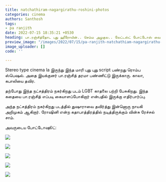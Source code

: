```yaml
---
title: natchathiram-nagargirathu-roshini-photos
categories: cinema
authors: Santhosh
tags:
- pa ranjith
date: 2022-07-15 18:35:21 +0530
heading: பா.ரஞ்சித்தோட புது ஹீரோயின்.. செம்ம அழகுல.. லேட்டஸ்ட் போட்டோஸ் வைரல்.
preview_image: "/images/2022/07/15/pa-ranjith-natchathiam-nagargirathu-jpg.jpeg"
image_uploader: []
code: ''

---
```

Stereo type cinema la இருந்து இந்த மாரி புது புது script பண்றது ரொம்ப ஸ்பெஷல். அதை இயக்குனர் பா.ரஞ்சித் தரமா பண்ணிட்டு இருக்காரு. காலா, கபாலியை தவிர.

தற்போது இந்த நட்சத்திரம் நகர்கிறது படம் LGBT காதலை பற்றி பேசுகிறது. இந்த கதையை பா.ரஞ்சித் எப்படி கையாளப்போகிறார் என்பதில் இருக்கு எதிர்பார்ப்பு.

அந்த நட்சத்திரம் நகர்கிறது படத்தில் துஷாராவை தவிர்த்து இன்னொரு நாயகி அறிமுகம் ஆகிறார். ரோஷினி என்ற கதாபாத்திரத்தில் நடித்திருக்கும்  வின்சு ரேச்சல் சாம்.

அவருடைய போட்டோஷூட்:

![](/images/2022/07/15/vinsu-rachel-sam-pa-ranjith-5-jpg.jpeg)

![](/images/2022/07/15/vinsu-rachel-sam-pa-ranjith-3-jpg.jpeg)

![](/images/2022/07/15/vinsu-rachel-sam-pa-ranjith-2-jpg.jpeg)

![](/images/2022/07/15/vinsu-rachel-sam-pa-ranjith-4-jpg.jpeg)

![](/images/2022/07/15/vinsu-rachel-sam-pa-ranjith-1-jpg.jpeg)
